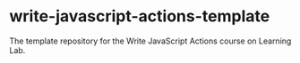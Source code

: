 # write-javascript-actions-template
The template repository for the Write JavaScript Actions course on Learning Lab.
